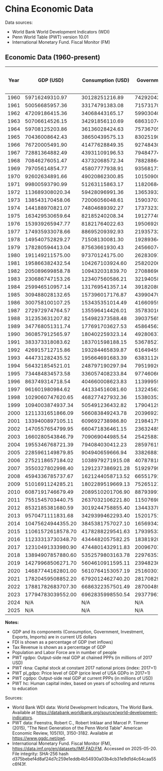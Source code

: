 # China Economic Data

Data sources:
- World Bank World Development Indicators (WDI)
- Penn World Table (PWT) version 10.01
- International Monetary Fund. Fiscal Monitor (FM)

## Economic Data (1960-present)

| Year | GDP (USD) | Consumption (USD) | Government (USD) | Investment (USD) | Exports (USD) | Imports (USD) | FDI (% of GDP) | Population | Labor Force | Tax Revenue (% of GDP) | PWT rgdpo | PWT rkna | PWT pl_gdpo | PWT cgdpo | PWT hc |
| --- | --- | --- | --- | --- | --- | --- | --- | --- | --- | --- | --- | --- | --- | --- | --- |
| 1960 | 59716249310.97 | 30128251216.89 | 7429204268.08 | 23638465762.37 | 1883060000.19 | 1890589999.87 | N/A | 667,070,000 | N/A | N/A | 652545.81 | 0.01 | 0.09 | 668069.38 | 1.23 |
| 1961 | 50056685957.36 | 33174791383.08 | 7157317013.63 | 11415559017.78 | 1505609999.80 | 1408090000.08 | N/A | 660,330,000 | N/A | N/A | 554673.56 | 0.01 | 0.09 | 569134.88 | 1.25 |
| 1962 | 47209186415.36 | 34068443165.17 | 5990304065.02 | 7429461014.24 | 1505369999.87 | 1127719999.81 | N/A | 665,770,000 | N/A | N/A | 600626.44 | 0.01 | 0.08 | 616336.31 | 1.28 |
| 1963 | 50706614526.15 | 34291856110.69 | 6863107491.28 | 11034704004.25 | 1666349999.94 | 1210669999.99 | N/A | 682,335,000 | N/A | N/A | 674771.69 | 0.01 | 0.07 | 691066.44 | 1.30 |
| 1964 | 59708125203.86 | 36136028424.63 | 7573670520.34 | 14537402056.78 | 1938860000.11 | 1481100000.04 | N/A | 698,355,000 | N/A | N/A | 762317.12 | 0.01 | 0.08 | 778861.81 | 1.32 |
| 1965 | 70436008642.43 | 38650439575.13 | 8302519029.71 | 19089166799.70 | 2246599999.84 | 1916420000.09 | N/A | 715,185,000 | N/A | N/A | 843119.75 | 0.01 | 0.08 | 861736.19 | 1.35 |
| 1966 | 76720005491.90 | 41477628849.35 | 9274843048.34 | 23364655783.61 | 2370599999.84 | 2185300000.12 | N/A | 735,400,000 | N/A | N/A | 867200.88 | 0.01 | 0.09 | 887917.12 | 1.37 |
| 1967 | 72881364882.49 | 43931109196.53 | 7948477497.65 | 17391384871.86 | 2155880000.03 | 1919860000.11 | N/A | 754,550,000 | N/A | N/A | 892459.38 | 0.01 | 0.08 | 916764.62 | 1.39 |
| 1968 | 70846276051.47 | 43732068572.34 | 7882886491.19 | 17665789279.35 | 2114699999.88 | 1845220000.01 | N/A | 774,510,000 | N/A | N/A | 866469.31 | 0.01 | 0.08 | 891927.62 | 1.41 |
| 1969 | 79705614854.77 | 45807777938.91 | 9356817381.04 | 19933364229.31 | 2214390000.20 | 1731190000.12 | N/A | 796,025,000 | N/A | N/A | 951517.69 | 0.01 | 0.08 | 978135.75 | 1.43 |
| 1970 | 92602634891.66 | 49020862300.85 | 10150900012.96 | 30438001510.27 | 2274220000.01 | 2201559999.98 | N/A | 818,315,000 | N/A | N/A | 1069680.50 | 0.01 | 0.08 | 1098888.25 | 1.45 |
| 1971 | 99800593790.99 | 51263115863.17 | 11820684350.41 | 33570752158.27 | 2710416000.19 | 2233127000.10 | N/A | 841,105,000 | N/A | N/A | 1173451.12 | 0.01 | 0.08 | 1204924.75 | 1.48 |
| 1972 | 113689308020.34 | 59428096991.36 | 13653932601.54 | 35525993382.82 | 3537210000.06 | 2916450000.13 | N/A | 862,030,000 | N/A | N/A | 1139618.25 | 0.01 | 0.10 | 1168375.50 | 1.51 |
| 1973 | 138543170458.06 | 72006056048.61 | 15903703896.02 | 45658319637.52 | 5959278999.97 | 5257790999.97 | N/A | 881,940,000 | N/A | N/A | 1242443.12 | 0.01 | 0.11 | 1269198.75 | 1.53 |
| 1974 | 144188970821.07 | 74804689392.27 | 17373232699.69 | 47879670018.01 | 7213066999.91 | 7716197999.91 | N/A | 900,350,000 | N/A | N/A | 1264736.38 | 0.01 | 0.11 | 1300513.38 | 1.56 |
| 1975 | 163429530659.64 | 82185240208.34 | 19127740860.29 | 57258710409.54 | 7974569999.94 | 8355049999.92 | N/A | 916,395,000 | N/A | N/A | 1323576.00 | 0.01 | 0.12 | 1363548.88 | 1.59 |
| 1976 | 153939265947.77 | 81821764022.63 | 19506920457.50 | 51138255627.98 | 7440600000.00 | 7349809000.14 | N/A | 930,685,000 | N/A | N/A | 1272720.75 | 0.02 | 0.12 | 1307677.38 | 1.62 |
| 1977 | 174935933078.66 | 88695209392.93 | 21935732580.55 | 59266474723.37 | 8271070000.21 | 8060398000.24 | N/A | 943,455,000 | N/A | N/A | 1364091.00 | 0.02 | 0.12 | 1402558.38 | 1.65 |
| 1978 | 149540752829.27 | 71508130081.30 | 19289364280.49 | 56233026138.21 | 10801140000.00 | 12261700000.00 | N/A | 956,165,000 | N/A | N/A | 1573643.88 | 0.02 | 0.14 | 1614265.00 | 1.68 |
| 1979 | 178280594413.04 | 87563661930.43 | 24566074182.61 | 64710334643.48 | 13962640000.00 | 15535283000.00 | 0.00 | 969,005,000 | N/A | N/A | 1653973.38 | 0.02 | 0.16 | 1694557.50 | 1.71 |
| 1980 | 191149211575.00 | 97370124175.00 | 26283097900.00 | 66147553729.17 | 19405720000.00 | 21842710000.00 | 0.03 | 981,235,000 | N/A | N/A | 1678407.50 | 0.02 | 0.18 | 1730788.25 | 1.74 |
| 1981 | 195866382432.54 | 104267103924.60 | 25820206821.43 | 64535523825.40 | 24369970000.00 | 22219750000.00 | 0.14 | 993,885,000 | N/A | N/A | 1690707.88 | 0.02 | 0.17 | 1747576.88 | 1.76 |
| 1982 | 205089699858.78 | 109432031839.70 | 27088696549.62 | 65587896076.34 | 22600124795.04 | 17788124795.04 | 0.21 | 1,008,630,000 | N/A | N/A | 1811746.88 | 0.03 | 0.15 | 1877716.50 | 1.78 |
| 1983 | 230686747153.26 | 123407560586.21 | 32194058570.88 | 73648734593.87 | 21956304449.43 | 19385304449.43 | 0.28 | 1,023,310,000 | N/A | N/A | 1951130.00 | 0.03 | 0.15 | 2019268.88 | 1.80 |
| 1984 | 259946510957.14 | 131769541357.14 | 39182080696.43 | 89365467310.71 | 24764305080.71 | 24710305080.71 | 0.48 | 1,036,825,000 | N/A | N/A | 2217259.75 | 0.03 | 0.14 | 2283150.75 | 1.83 |
| 1985 | 309488028132.65 | 157396017176.87 | 43990470139.46 | 120898734132.65 | 25801403273.81 | 38302403273.81 | 0.54 | 1,051,040,000 | N/A | N/A | 2513141.50 | 0.03 | 0.12 | 2599232.75 | 1.85 |
| 1986 | 300758100107.25 | 153435351014.49 | 41660959617.39 | 113467013495.65 | 26202580690.43 | 33592580690.43 | 0.62 | 1,066,790,000 | N/A | N/A | 2591463.00 | 0.04 | 0.11 | 2680800.00 | 1.87 |
| 1987 | 272972974764.57 | 135596414426.01 | 35783016634.53 | 101875915735.43 | 34072853910.09 | 33781853910.09 | 0.85 | 1,084,035,000 | N/A | N/A | 2727283.75 | 0.04 | 0.12 | 2819141.25 | 1.89 |
| 1988 | 312353631207.82 | 154982373588.48 | 39037565113.17 | 122062518395.06 | 44923701330.04 | 48984701330.04 | 1.02 | 1,101,630,000 | N/A | N/A | 2899746.50 | 0.05 | 0.14 | 2997361.00 | 1.91 |
| 1989 | 347768051311.74 | 177691703627.53 | 45864562350.20 | 129399924939.27 | 41190793490.08 | 46118793490.08 | 0.98 | 1,118,650,000 | N/A | N/A | 2904513.25 | 0.05 | 0.15 | 2995211.75 | 1.93 |
| 1990 | 360857912565.97 | 180402259323.14 | 49280637183.56 | 123261300353.73 | 49129758920.08 | 38461758920.08 | 0.97 | 1,135,185,000 | 639,912,098 | N/A | 2856361.25 | 0.05 | 0.13 | 2925998.75 | 1.96 |
| 1991 | 383373318083.62 | 183701598188.15 | 53678527491.29 | 135086802700.35 | 55542659163.76 | 43941659163.76 | 1.14 | 1,150,780,000 | 646,245,556 | 15.50 | 3006093.75 | 0.05 | 0.13 | 3078153.50 | 1.99 |
| 1992 | 426915712715.86 | 193284465839.87 | 61649459623.23 | 166803943767.66 | 66847400125.59 | 61849400125.59 | 2.61 | 1,164,970,000 | 652,547,071 | 13.43 | 3285450.50 | 0.06 | 0.15 | 3368570.75 | 2.03 |
| 1993 | 444731282435.52 | 195664691683.39 | 63831126114.22 | 192493706992.63 | 74280328749.70 | 86072328749.70 | 6.19 | 1,178,440,000 | 658,329,022 | 12.54 | 3587539.75 | 0.07 | 0.17 | 3673161.25 | 2.06 |
| 1994 | 564321854521.01 | 248797190297.94 | 79519926931.34 | 226012513727.35 | 104607445192.41 | 97250445198.33 | 5.99 | 1,191,835,000 | 664,565,882 | 10.69 | 3854175.00 | 0.08 | 0.14 | 3932516.00 | 2.10 |
| 1995 | 734484834573.58 | 336057408233.84 | 97746066613.61 | 285257162024.12 | 131858826005.22 | 119900826003.54 | 4.88 | 1,204,855,000 | 671,238,114 | 10.13 | 4257891.00 | 0.08 | 0.17 | 4310805.00 | 2.14 |
| 1996 | 863749314718.54 | 404660008623.83 | 113999599118.37 | 324266353270.17 | 154811877005.23 | 137261876999.22 | 4.65 | 1,217,550,000 | 678,359,927 | 10.26 | 4580774.50 | 0.09 | 0.19 | 4589980.50 | 2.17 |
| 1997 | 961601980984.62 | 441334516081.60 | 132245629354.66 | 341589349101.43 | 187447040001.00 | 144623819995.06 | 4.73 | 1,230,075,000 | 686,473,251 | 10.78 | 4742227.50 | 0.10 | 0.20 | 4769033.00 | 2.21 |
| 1998 | 1029060747620.65 | 468277427932.36 | 153803529200.17 | 358253939686.61 | 188750394180.04 | 144913704695.69 | 4.44 | 1,241,935,000 | 694,001,983 | 11.52 | 4759017.50 | 0.12 | 0.21 | 4791249.50 | 2.24 |
| 1999 | 1094003874937.34 | 505491236432.82 | 179041293208.11 | 373161537221.03 | 198699399631.57 | 168058444272.64 | 3.75 | 1,252,735,000 | 700,421,936 | 12.55 | 5037556.50 | 0.13 | 0.21 | 5090989.00 | 2.28 |
| 2000 | 1211331651866.09 | 566083849243.78 | 203969230503.48 | 406680720635.03 | 253092089742.30 | 224306238156.07 | 3.48 | 1,262,645,000 | 706,837,950 | 13.26 | 5420106.50 | 0.14 | 0.22 | 5517329.00 | 2.31 |
| 2001 | 1339400897105.11 | 609692738986.80 | 219841753903.68 | 476044465310.66 | 272060010513.39 | 243973790223.79 | 3.51 | 1,271,850,000 | 715,928,584 | 14.65 | 5898086.00 | 0.16 | 0.22 | 6042161.50 | 2.33 |
| 2002 | 1470557654799.95 | 660471836461.15 | 236324856369.32 | 531657230030.31 | 333002310921.76 | 295619639657.42 | 3.61 | 1,280,400,000 | 725,938,760 | 15.36 | 6458509.00 | 0.18 | 0.22 | 6659621.50 | 2.35 |
| 2003 | 1660280543846.79 | 709069044985.54 | 254258837770.09 | 657805319596.86 | 447958253780.91 | 412137124710.21 | 3.49 | 1,288,400,000 | 735,682,023 | 15.61 | 7056661.50 | 0.20 | 0.23 | 7292070.00 | 2.36 |
| 2004 | 1955346768721.39 | 794084030412.23 | 285976158179.95 | 818257819440.14 | 607356934122.25 | 556182551580.01 | 3.48 | 1,296,075,000 | 744,936,890 | 16.12 | 7876309.50 | 0.23 | 0.24 | 8149844.00 | 2.38 |
| 2005 | 2285961149879.85 | 904940659666.94 | 338268816803.16 | 922297304107.22 | 773339005398.50 | 648712207875.29 | 4.55 | 1,303,720,000 | 754,465,388 | 16.61 | 8767904.00 | 0.26 | 0.25 | 9151640.00 | 2.40 |
| 2006 | 2752118657184.02 | 1038979271915.08 | 407878184604.93 | 1098379877425.52 | 991731387765.23 | 782812463256.13 | 4.51 | 1,311,020,000 | 761,948,735 | 16.93 | 9562662.00 | 0.29 | 0.28 | 9971915.00 | 2.40 |
| 2007 | 3550327802998.40 | 1291237386921.28 | 519297995381.42 | 1437250452827.54 | 1258056795935.92 | 950020767155.50 | 4.40 | 1,317,885,000 | 766,486,940 | 17.92 | 10522240.00 | 0.33 | 0.33 | 10874190.00 | 2.41 |
| 2008 | 4594336785737.67 | 1621244058713.52 | 665517910545.28 | 1941981447848.54 | 1497868782937.13 | 1149036249792.23 | 3.73 | 1,324,655,000 | 769,779,554 | 22.13 | 11210087.00 | 0.37 | 0.40 | 11516746.00 | 2.42 |
| 2009 | 5101691124285.21 | 1802289519669.13 | 752651273806.19 | 2313935057651.30 | 1262664161017.28 | 1042533759648.07 | 2.57 | 1,331,260,000 | 772,141,043 | 23.50 | 12166251.00 | 0.42 | 0.41 | 12460865.00 | 2.43 |
| 2010 | 6087191746679.49 | 2089510201706.90 | 887939912712.48 | 2833962406767.00 | 1654823329663.86 | 1432422435977.06 | 4.00 | 1,337,705,000 | 773,873,234 | 24.31 | 13847619.00 | 0.48 | 0.43 | 14093089.00 | 2.44 |
| 2011 | 7551545703440.75 | 2637032106221.80 | 1150769850502.85 | 3523560369860.62 | 2006308960976.47 | 1825413639206.37 | 3.71 | 1,345,035,000 | 778,275,581 | 26.55 | 14969009.00 | 0.54 | 0.50 | 15149280.00 | 2.48 |
| 2012 | 8532185381680.59 | 3019244758855.40 | 1344337816984.62 | 3944025353747.97 | 2175069254663.85 | 1943205232867.15 | 2.83 | 1,354,190,000 | 779,022,561 | 27.40 | 15920895.00 | 0.61 | 0.52 | 16314193.00 | 2.51 |
| 2013 | 9570471111831.68 | 3429399462293.40 | 1520175152047.58 | 4440598042402.56 | 2354264539609.20 | 2119392421427.69 | 3.04 | 1,363,240,000 | 779,251,311 | 27.28 | 16563043.00 | 0.68 | 0.57 | 16716764.00 | 2.55 |
| 2014 | 10475624944355.20 | 3845381757027.10 | 1656934274999.94 | 4800345425538.88 | 2462825804851.16 | 2241276198979.27 | 2.56 | 1,371,860,000 | 780,370,287 | 27.74 | 17369238.00 | 0.76 | 0.60 | 17440318.00 | 2.57 |
| 2015 | 11061572618578.70 | 4178288229541.63 | 1793953322647.38 | 4782449534780.39 | 2362097053274.60 | 2003260696068.67 | 2.19 | 1,379,860,000 | 781,077,009 | 28.51 | 17985756.00 | 0.83 | 0.61 | 18058634.00 | 2.60 |
| 2016 | 11233313730348.70 | 4344482057582.25 | 1838192000334.71 | 4788916318377.46 | 2199974853570.14 | 1944490534275.23 | 1.56 | 1,387,790,000 | 780,932,880 | 28.37 | 18591710.00 | 0.92 | 0.60 | 18619490.00 | 2.62 |
| 2017 | 12310491333980.90 | 4744801432911.83 | 2009670748429.26 | 5295148247140.19 | 2424216052098.35 | 2208518918632.20 | 1.35 | 1,396,215,000 | 779,166,682 | 28.68 | 19687162.00 | 1.00 | 0.63 | 19687162.00 | 2.65 |
| 2018 | 13894907857880.60 | 5352579803163.78 | 2297635332877.77 | 6085063022945.89 | 2655609176087.45 | 2564121910994.89 | 1.69 | 1,402,760,000 | 776,868,988 | 28.44 | 19729128.00 | 1.09 | 0.71 | 19634244.00 | 2.67 |
| 2019 | 14279968506271.70 | 5604610911595.11 | 2394823676503.26 | 6176244264484.39 | 2628941104657.60 | 2496153305902.90 | 1.31 | 1,407,745,000 | 775,928,449 | 27.60 | 20257660.00 | 1.18 | 0.71 | 20118076.00 | 2.70 |
| 2020 | 14687744162801.00 | 5610764153057.19 | 2516030166530.76 | 6369586163393.14 | 2729884575163.89 | 2374737462777.69 | 1.72 | 1,411,100,000 | 763,830,073 | 25.28 | N/A | N/A | N/A | N/A | N/A |
| 2021 | 17820459508852.20 | 6792012462740.20 | 2817082903391.62 | 7687799528622.77 | 3554107780957.44 | 3093278397249.18 | 1.93 | 1,412,360,000 | 781,187,865 | 26.01 | N/A | N/A | N/A | N/A | N/A |
| 2022 | 17881782683707.30 | 6686322357501.49 | 2870048964189.35 | 7715319111065.82 | 3717887818646.97 | 3140040863536.23 | 1.06 | 1,412,175,000 | 770,113,477 | 25.32 | N/A | N/A | N/A | N/A | N/A |
| 2023 | 17794783039552.00 | 6962835998550.54 | 2937796106673.10 | 7487858134999.47 | 3513236885527.07 | 3127201616050.71 | 0.24 | 1,410,710,000 | 774,607,590 | 26.03 | N/A | N/A | N/A | N/A | N/A |
| 2024 | N/A | N/A | N/A | N/A | N/A | N/A | N/A | N/A | 773,128,536 | 25.60 | N/A | N/A | N/A | N/A | N/A |
| 2025 | N/A | N/A | N/A | N/A | N/A | N/A | N/A | N/A | N/A | 25.08 | N/A | N/A | N/A | N/A | N/A |


**Notes:**
- GDP and its components (Consumption, Government, Investment, Exports, Imports) are in current US dollars
- FDI is shown as a percentage of GDP (net inflows)
- Tax Revenue is shown as a percentage of GDP
- Population and Labor Force are in number of people
- PWT rgdpo: Output-side real GDP at chained PPPs (in millions of 2017 USD)
- PWT rkna: Capital stock at constant 2017 national prices (index: 2017=1)
- PWT pl_gdpo: Price level of GDP (price level of USA GDPo in 2017=1)
- PWT cgdpo: Output-side real GDP at current PPPs (in millions of USD)
- PWT hc: Human capital index, based on years of schooling and returns to education

Sources:
- World Bank WDI data: World Development Indicators, The World Bank. Available at https://databank.worldbank.org/source/world-development-indicators.
- PWT data: Feenstra, Robert C., Robert Inklaar and Marcel P. Timmer (2015), "The Next Generation of the Penn World Table" American Economic Review, 105(10), 3150-3182. Available at https://www.ggdc.net/pwt.
- International Monetary Fund. Fiscal Monitor (FM),  https://data.imf.org/en/datasets/IMF.FAD:FM. Accessed on 2025-05-20. File integrity: SHA-256 hash d375bebef4d8af24d7c259e1eddb4b54930a03b4cb31e9d1d4c64caa55c6f43f.